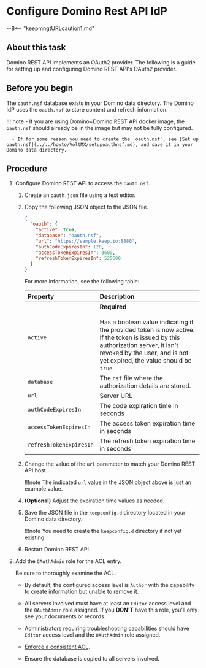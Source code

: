 # Configure Domino Rest API IdP

--8<-- "keepmngtURLcaution1.md"

## About this task

Domino REST API implements an OAuth2 provider. The following is a guide for setting up and configuring Domino REST API's OAuth2 provider.

## Before you begin

The `oauth.nsf` database exists in your Domino data directory. The Domino IdP uses the `oauth.nsf` to store content and refresh information.

!!! note
      - If you are using Domino+Domino REST API docker image, the `oauth.nsf` should already be in the image but may not be fully configured.

      - If for some reason you need to create the `oauth.nsf`, see [Set up oauth.nsf](../../howto/VoltMX/setupoauthnsf.md), and save it in your Domino data directory.


## Procedure

1. Configure Domino REST API to access the `oauth.nsf`.

    1. Create an `oauth.json` file using a text editor.
    2. Copy the following JSON object to the JSON file.

        ```json
        {
          "oauth": {
            "active": true,
            "database": "oauth.nsf",
            "url": "https://sample.keep.io:8880",
            "authCodeExpiresIn": 120,
            "accessTokenExpiresIn": 3600,
            "refreshTokenExpiresIn": 525600
          }
        }
        ```

        For more information, see the following table:

        |Property|Description|
        |:--------------------|:----|
        |`active`| **Required** <br><br>Has a boolean value indicating if the provided token is now active. If the token is issued by this authorization server, it isn't revoked by the user, and is not yet expired, the value should be `true`.|
        |`database`|The `nsf` file where the authorization details are stored.|
        |`url`|Server URL|
        |`authCodeExpiresIn`|The code expiration time in seconds|
        |`accessTokenExpiresIn`|The access token expiration time in seconds|
        |`refreshTokenExpiresIn`|The refresh token expiration time in seconds|

    3. Change the value of the `url` parameter to match your Domino REST API host.

        !!!note
            The indicated `url` value in the JSON object above is just an example value. 

    4. **(Optional)** Adjust the expiration time values as needed.
    5. Save the JSON file in the `keepconfig.d` directory located in your Domino data directory. 

        !!!note
            You need to create the `keepconfig.d` directory if not yet existing. 

    6. Restart Domino REST API.

2. Add the `OAuthAdmin` role for the ACL entry.

    Be sure to thoroughly examine the ACL:

    - By default, the configured access level is `Author` with the capability to create information but unable to remove it. 
    - All servers involved must have at least an `Editor` access level and the `OAuthAdmin` role assigned. If you **DON'T** have this role, you'll only see your documents or records.
    - Administrators requiring troubleshooting capabilities should have `Editor` access level and the `OAuthAdmin` role assigned.

    - [Enforce a consistent ACL](https://help.hcltechsw.com/domino/14.0.0/admin/conf_enforcingaconsistentaccesscontrollist_t.html?hl=consistent%2Cacl).
    - Ensure the database is copied to all servers involved.

